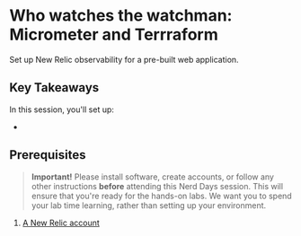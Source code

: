 # Who watches the watchman: Micrometer and Terrraform

Set up New Relic observability for a pre-built web application.

## Key Takeaways

In this session, you'll set up:

-

## Prerequisites

> **Important!** Please install software, create accounts, or follow any other instructions **before** attending this Nerd Days session. This will ensure that you're ready for the hands-on labs. We want you to spend your lab time learning, rather than setting up your environment.

1. [A New Relic account](https://rb.gy/c2z7ct)